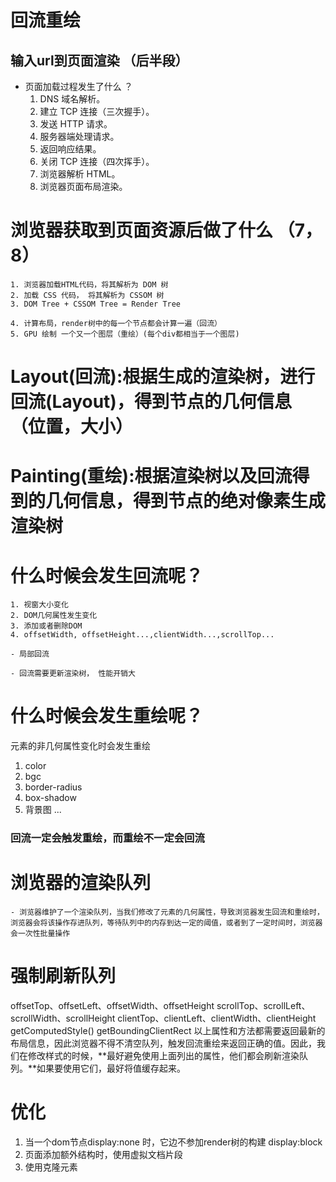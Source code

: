 # 回流重绘
## 输入url到页面渲染 （后半段）
- 页面加载过程发生了什么 ？
    1. DNS 域名解析。
    2. 建立 TCP 连接（三次握手）。
    3. 发送 HTTP 请求。
    4. 服务器端处理请求。
    5. 返回响应结果。
    6. 关闭 TCP 连接（四次挥手）。
    7. 浏览器解析 HTML。
    8. 浏览器页面布局渲染。

# 浏览器获取到页面资源后做了什么 （7，8）
    1. 浏览器加载HTML代码，将其解析为 DOM 树
    2. 加载 CSS 代码， 将其解析为 CSSOM 树
    3. DOM Tree + CSSOM Tree = Render Tree

    4. 计算布局，render树中的每一个节点都会计算一遍（回流）
    5. GPU 绘制 一个又一个图层（重绘）(每个div都相当于一个图层)


# Layout(回流):根据生成的渲染树，进行回流(Layout)，得到节点的几何信息（位置，大小）
# Painting(重绘):根据渲染树以及回流得到的几何信息，得到节点的绝对像素生成渲染树

# 什么时候会发生回流呢？
    1. 视窗大小变化
    2. DOM几何属性发生变化
    3. 添加或者删除DOM
    4. offsetWidth, offsetHeight...,clientWidth...,scrollTop...

    - 局部回流

    - 回流需要更新渲染树， 性能开销大

# 什么时候会发生重绘呢？
元素的非几何属性变化时会发生重绘
1. color
2. bgc
3. border-radius
4. box-shadow
5. 背景图
...

### 回流一定会触发重绘，而重绘不一定会回流

# 浏览器的渲染队列

    - 浏览器维护了一个渲染队列，当我们修改了元素的几何属性，导致浏览器发生回流和重绘时，
    浏览器会将该操作存进队列，等待队列中的内存到达一定的阈值，或者到了一定时间时，浏览器
    会一次性批量操作

# 强制刷新队列
offsetTop、offsetLeft、offsetWidth、offsetHeight
scrollTop、scrollLeft、scrollWidth、scrollHeight
clientTop、clientLeft、clientWidth、clientHeight
getComputedStyle()
getBoundingClientRect
以上属性和方法都需要返回最新的布局信息，因此浏览器不得不清空队列，触发回流重绘来返回正确的值。因此，我们在修改样式的时候，**最好避免使用上面列出的属性，他们都会刷新渲染队列。**如果要使用它们，最好将值缓存起来。


# 优化
1. 当一个dom节点display:none 时，它边不参加render树的构建 display:block
2. 页面添加额外结构时，使用虚拟文档片段
3. 使用克隆元素

